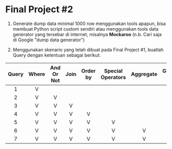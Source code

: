 # Final Project #2

1. Generate dump data minimal 1000 row menggunakan tools apapun, bisa membuat Python script custom sendiri atau menggunakan tools data generator yang tersebar di internet, misalnya **Mockaroo** (n.b. Cari saja di Google "dump data generator")
    
2. Menggunakan skenario yang telah dibuat pada Final Project #1, buatlah Query dengan ketentuan sebagai berikut:
   
| Query | Where | And Or Not | Join | Order by | Special Operators | Aggregate | Group by | Having | Limit | Subquery | Index | Transaction | View | Stored Procedure | Trigger |
|:---:|:---:|:---:|:---:|:---:|:---:|:---:|:---:|:---:|:---:|:---:|:---:|:---:|:---:|:---:|:---:|
| 1 | V |  |  |  |  |  |  |
| 2 | V | V |  |  |  |  |  |
| 3 | V | V | V |  |  |  |  |
| 4 | V | V | V | V |  |  |  |
| 5 | V | V | V | V | V |  |  |
| 6 | V | V | V | V | V | V |  |
| 7 | V | V | V | V | V | V | V |
